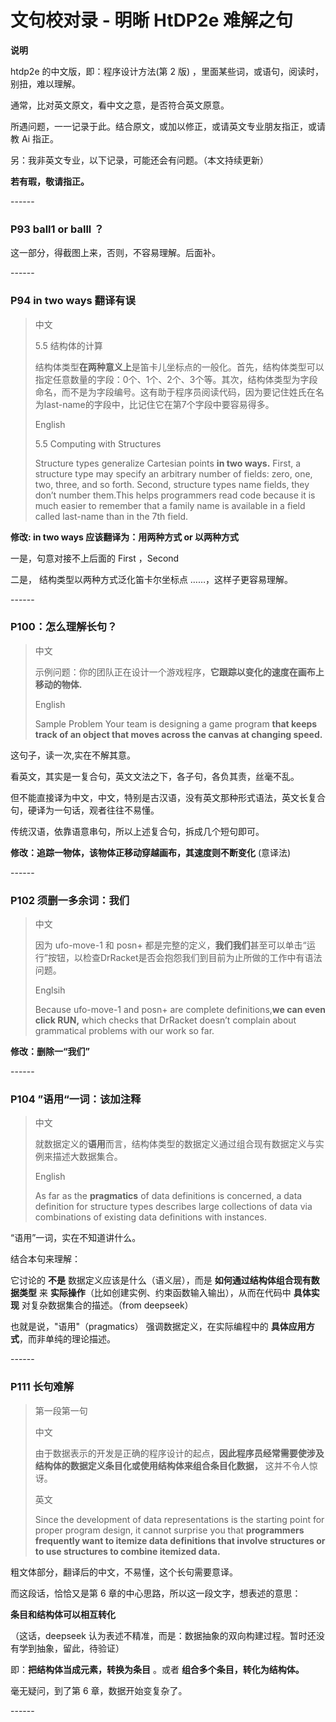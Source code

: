 # 文句校对录 - 明晰 HtDP2e 难解之句 

**说明**

htdp2e 的中文版，即：程序设计方法(第 2 版) ，里面某些词，或语句，阅读时，别扭，难以理解。

通常，比对英文原文，看中文之意，是否符合英文原意。

所遇问题，一一记录于此。结合原文，或加以修正，或请英文专业朋友指正，或请教 Ai 指正。

另：我非英文专业，以下记录，可能还会有问题。（本文持续更新）

**若有瑕，敬请指正。**   

\------   

### P93 ball1 or balll ？

这一部分，得截图上来，否则，不容易理解。后面补。

\------   

### P94 in two ways 翻译有误 

>中文  
> 
>5.5 结构体的计算   
>
>结构体类型**在两种意义上**是笛卡儿坐标点的一般化。首先，结构体类型可以指定任意数量的字段：0个、1个、2个、3个等。其次，结构体类型为字段命名，而不是为字段编号。这有助于程序员阅读代码，因为要记住姓氏在名为last-name的字段中，比记住它在第7个字段中要容易得多。
>
>English 
>  
>5.5 Computing with Structures 
>
>Structure types generalize Cartesian points **in two ways.** First, a structure type may specify an arbitrary number of fields: zero, one, two, three, and so forth. Second, structure types name fields, they don’t number them.This helps programmers read code because it is much easier to remember that a family name is available in a field called last-name than in the 7th field.

**修改: in two ways 应该翻译为：用两种方式 or 以两种方式**

一是，句意对接不上后面的 First ，Second

二是， 结构类型以两种方式泛化笛卡尔坐标点 ……，这样子更容易理解。 

\------   



### P100：怎么理解长句？
>中文
>   
>示例问题：你的团队正在设计一个游戏程序，**它跟踪以变化的速度在画布上移动的物体.**
>
>English
>   
>Sample Problem Your team is designing a game program **that keeps track of an object that moves across the canvas at changing speed.**

这句子，读一次,实在不解其意。

看英文，其实是一复合句，英文文法之下，各子句，各负其责，丝毫不乱。

但不能直接译为中文，中文，特别是古汉语，没有英文那种形式语法，英文长复合句，硬译为一句话，观者往往不易懂。

传统汉语，依靠语意串句，所以上述复合句，拆成几个短句即可。

**修改：追踪一物体，该物体正移动穿越画布，其速度则不断变化** (意译法)

\------   



### P102 须删一多余词：我们

>中文 
>  
>因为 ufo-move-1 和 posn+ 都是完整的定义，**我们我们**甚至可以单击“运行”按钮，以检查DrRacket是否会抱怨我们到目前为止所做的工作中有语法问题。
>
>Englsih
>
>Because ufo-move-1 and posn+ are complete definitions,**we can even click RUN,** which checks that DrRacket doesn’t complain about grammatical problems with our work so far. 
>
**修改：删除一“我们”**

\------   

### P104 ”语用“一词：该加注释

>中文
>
>就数据定义的**语用**而言，结构体类型的数据定义通过组合现有数据定义与实例来描述大数据集合。
>
>English   
>
>As far as the **pragmatics** of data definitions is concerned, a data definition for structure types describes large collections of data via combinations of existing data definitions with instances.
>
“语用”一词，实在不知道讲什么。

结合本句来理解：   

它讨论的 **不是** 数据定义应该是什么（语义层），而是 **如何通过结构体组合现有数据类型** 来 **实际操作**（比如创建实例、约束函数输入输出），从而在代码中 **具体实现** 对复杂数据集合的描述。（from deepseek）

也就是说，"语用"（pragmatics） 强调数据定义，在实际编程中的 **具体应用方式**，而非单纯的理论描述。

\------   



### P111 长句难解   

>第一段第一句  
>
>中文
>  
>由于数据表示的开发是正确的程序设计的起点，**因此程序员经常需要使涉及结构体的数据定义条目化或使用结构体来组合条目化数据，** 这并不令人惊讶。
>
>英文   
>
>Since the development of data representations is the starting point for proper program design, it cannot surprise you that **programmers frequently want to itemize data definitions that involve structures or to use structures to combine itemized data.**
>
粗文体部分，翻译后的中文，不易懂，这个长句需要意译。

而这段话，恰恰又是第 6 章的中心思路，所以这一段文字，想表述的意思：

**条目和结构体可以相互转化** 

（这话，deepseek 认为表述不精准，而是：数据抽象的双向构建过程。暂时还没有学到抽象，留此，待验证）

即：**把结构体当成元素，转换为条目** 。或者 **组合多个条目，转化为结构体。**

毫无疑问，到了第 6 章，数据开始变复杂了。   

\------   